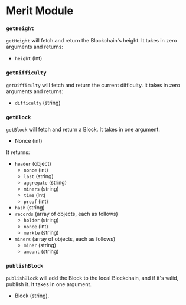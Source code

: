 # Merit Module

### `getHeight`

`getHeight` will fetch and return the Blockchain's height. It takes in zero arguments and returns:
- `height` (int)

### `getDifficulty`

`getDifficulty` will fetch and return the current difficulty. It takes in zero arguments and returns:
- `difficulty` (string)

### `getBlock`

`getBlock` will fetch and return a Block. It takes in one argument.
- Nonce (int)

It returns:
- `header`        (object)
    - `nonce`     (int)
    - `last`      (string)
    - `aggregate` (string)
    - `miners`    (string)
    - `time`      (int)
    - `proof`     (int)
- `hash`          (string)
- `records` (array of objects, each as follows)
    - `holder` (string)
    - `nonce`  (int)
    - `merkle` (string)
- `miners` (array of objects, each as follows)
    - `miner`  (string)
    - `amount` (string)

### `publishBlock`

`publishBlock` will add the Block to the local Blockchain, and if it's valid, publish it. It takes in one argument.
- Block (string).
